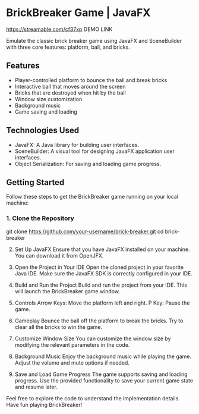 # BrickBreaker Game | JavaFX

https://streamable.com/cf37xp DEMO LINK

Emulate the classic brick breaker game using JavaFX and SceneBuilder with three core features: platform, ball, and bricks.

## Features

- Player-controlled platform to bounce the ball and break bricks
- Interactive ball that moves around the screen
- Bricks that are destroyed when hit by the ball
- Window size customization
- Background music
- Game saving and loading

## Technologies Used

- JavaFX: A Java library for building user interfaces.
- SceneBuilder: A visual tool for designing JavaFX application user interfaces.
- Object Serialization: For saving and loading game progress.

## Getting Started

Follow these steps to get the BrickBreaker game running on your local machine:

### 1. Clone the Repository


git clone https://github.com/your-username/brick-breaker.git
cd brick-breaker



2. Set Up JavaFX
Ensure that you have JavaFX installed on your machine. You can download it from OpenJFX.

3. Open the Project in Your IDE
Open the cloned project in your favorite Java IDE. Make sure the JavaFX SDK is correctly configured in your IDE.

4. Build and Run the Project
Build and run the project from your IDE. This will launch the BrickBreaker game window.

5. Controls
Arrow Keys: Move the platform left and right.
P Key: Pause the game.
6. Gameplay
Bounce the ball off the platform to break the bricks. Try to clear all the bricks to win the game.

7. Customize Window Size
You can customize the window size by modifying the relevant parameters in the code.

8. Background Music
Enjoy the background music while playing the game. Adjust the volume and mute options if needed.

9. Save and Load Game Progress
The game supports saving and loading progress. Use the provided functionality to save your current game state and resume later.

Feel free to explore the code to understand the implementation details. Have fun playing BrickBreaker!
